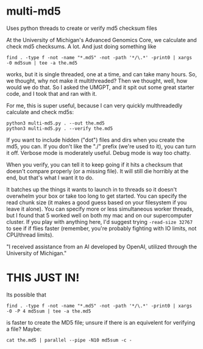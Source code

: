 # multi-md5
Uses python threads to create or verify md5 checksum files


At the University of Michigan's Advanced Genomics Core, we calculate and check md5 checksums. A lot. And just doing something like

```
find . -type f -not -name "*.md5" -not -path '*/\.*' -print0 | xargs -0 md5sum | tee -a the.md5
```

works, but it is single threaded, one at a time, and can take many hours.  So, we thought, why not make it multithreaded? Then we thought, well, how would we do that. So I asked the UMGPT, and it spit out some great starter code, and I took that and ran with it.

For me, this is super useful, because I can very quickly multhreadedly calculate and check md5s:
```
python3 multi-md5.py . --out the.md5
python3 multi-md5.py . --verify the.md5
```

If you want to include hidden ("dot") files and dirs when you create the md5, you can. If you don't like the "./" prefix (we're used to it), you can turn it off. Verbose mode is moderately useful. Debug mode is way too chatty. 

When you verify, you can tell it to keep going if it hits a checksum that doesn't compare properly (or a missing file). It will still die horribly at the end, but that's what I want it to do.

It batches up the things it wants to launch in to threads so it doesn't overwhelm your box or take too long to get started. You can specify the read chunk size (it makes a good guess based on your filesystem if you leave it alone). You can specify more or less simultaneous worker threads, but I found that 5 worked well on both my mac and on our supercomputer cluster. If you play with anything here, I'd suggest trying `-read-size 32767` to see if if flies faster (remember, you're probably fighting with IO limits, not CPU/thread limits).


"I received assistance from an AI developed by OpenAI, utilized through the University of Michigan."

# THIS JUST IN!
Its possible that 
```
find . -type f -not -name "*.md5" -not -path '*/\.*' -print0 | xargs -0 -P 4 md5sum | tee -a the.md5

```
is faster to create the MD5 file; unsure if there is an equivelent for verifying a file? Maybe:
```
cat the.md5 | parallel --pipe -N10 md5sum -c -
```
